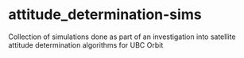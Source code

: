 # attitude_determination-sims
Collection of simulations done as part of an investigation into satellite attitude determination algorithms for UBC Orbit
